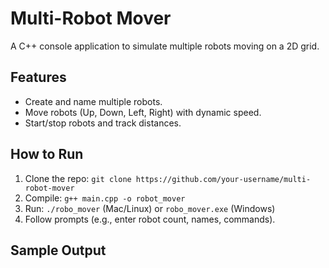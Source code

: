 # Multi-Robot Mover
A C++ console application to simulate multiple robots moving on a 2D grid.

## Features
- Create and name multiple robots.
- Move robots (Up, Down, Left, Right) with dynamic speed.
- Start/stop robots and track distances.

## How to Run
1. Clone the repo: `git clone https://github.com/your-username/multi-robot-mover`
2. Compile: `g++ main.cpp -o robot_mover`
3. Run: `./robo_mover` (Mac/Linux) or `robo_mover.exe` (Windows)
4. Follow prompts (e.g., enter robot count, names, commands).

## Sample Output
